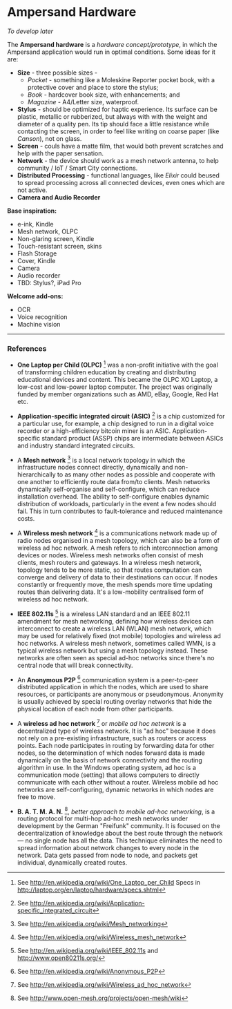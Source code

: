 # Ampersand Hardware
*To develop later*


The **Ampersand hardware** is a *hardware concept/prototype*, in which the Ampersand application would run in optimal conditions. Some ideas for it are:

- **Size** - three possible sizes - 
	- *Pocket* - something like a Moleskine Reporter pocket book, with a protective cover and place to store the stylus; 
	- *Book* - hardcover book size, with enhancements; and
	-  *Magazine* - A4/Letter size, waterproof.
- **Stylus** - should be optimized for haptic experience. Its surface can be plastic, metallic or rubberized, but always with with the weight and diameter of a quality pen. Its tip should face a little resistance while contacting the screen, in order to feel like writing on coarse paper (like *Canson*), not on glass.
- **Screen** - couls have a matte film, that would both prevent scratches and help with the paper sensation.
- **Network** - the device should work as a mesh network antenna, to help community / IoT / Smart City connections.
- **Distributed Processing** - functional languages, like *Elixir* could beused to spread processing across all connected devices, even ones which are not active.
- **Camera and Audio Recorder**

**Base inspiration:**

- e-ink, Kindle
- Mesh network, OLPC
- Non-glaring screen, Kindle
- Touch-resistant screen, skins
- Flash Storage
- Cover, Kindle
- Camera
- Audio recorder
- TBD: Stylus?, iPad Pro

**Welcome add-ons:**

- OCR
- Voice recognition
- Machine vision

---
### References

- **One Laptop per Child (OLPC)** [^1]
was a non-profit initiative with the goal of transforming children education by creating and distributing educational devices and content. This became the OLPC XO Laptop, a low-cost and low-power laptop computer. The project was originally funded by member organizations such as AMD, eBay, Google, Red Hat etc.

- **Application-specific integrated circuit (ASIC)**  [^2]
is a chip customized for a particular use, for example, a chip designed to run in a digital voice recorder or a high-efficiency bitcoin miner is an ASIC. Application-specific standard product (ASSP) chips are intermediate between ASICs and industry standard integrated circuits.

- A **Mesh network** [^3] is a local network topology in which the infrastructure nodes connect directly, dynamically and non-hierarchically to as many other nodes as possible and cooperate with one another to efficiently route data from/to clients. Mesh networks dynamically self-organise and self-configure, which can reduce installation overhead. The ability to self-configure enables dynamic distribution of workloads, particularly in the event a few nodes should fail. This in turn contributes to fault-tolerance and reduced maintenance costs.

- A **Wireless mesh network** [^4] is a communications network made up of radio nodes organised in a mesh topology, which can also be a form of wireless ad hoc network. A mesh refers to rich interconnection among devices or nodes. Wireless mesh networks often consist of mesh clients, mesh routers and gateways.  In a wireless mesh network, topology tends to be more static, so that routes computation can converge and delivery of data to their destinations can occur. If nodes constantly or frequently move, the mesh spends more time updating routes than delivering data. It's a low-mobility centralised form of wireless ad hoc network.

- **IEEE 802.11s** [^5] is a wireless LAN standard and an IEEE 802.11 amendment for mesh networking, defining how wireless devices can interconnect to create a wireless LAN (WLAN) mesh network, which may be used for relatively fixed (not mobile) topologies and wireless ad hoc networks. A wireless mesh network, sometimes called WMN, is a typical wireless network but using a mesh topology instead. These networks are often seen as special ad-hoc networks since there's no central node that will break connectivity.

- An **Anonymous P2P** [^6] communication system is a peer-to-peer distributed application in which the nodes, which are used to share resources, or participants are anonymous or pseudonymous. Anonymity is usually achieved by special routing overlay networks that hide the physical location of each node from other participants.

- A **wireless ad hoc network** [^7] or *mobile ad hoc network* is a decentralized type of wireless network. It is "ad hoc" because it does not rely on a pre-existing infrastructure, such as routers or access points. Each node participates in routing by forwarding data for other nodes, so the determination of which nodes forward data is made dynamically on the basis of network connectivity and the routing algorithm in use.   In the Windows operating system, ad hoc is a communication mode (setting) that allows computers to directly communicate with each other without a router. Wireless mobile ad hoc networks are self-configuring, dynamic networks in which nodes are free to move.

- **B. A. T. M. A. N.** [^8], *better approach to mobile ad-hoc networking*, is a routing protocol for multi-hop ad-hoc mesh networks under development by the German "Freifunk" community. It is focused on the decentralization of knowledge about the best route through the network — no single node has all the data. This technique eliminates the need to spread information about network changes to every node in the network. Data gets passed from node to node, and packets get individual, dynamically created routes.



[^1]: See http://en.wikipedia.org/wiki/One_Laptop_per_Child Specs in http://laptop.org/en/laptop/hardware/specs.shtml

[^2]: See http://en.wikipedia.org/wiki/Application-specific_integrated_circuit

[^3]: See http://en.wikipedia.org/wiki/Mesh_networking

[^4]: See http://en.wikipedia.org/wiki/Wireless_mesh_network

[^5]: See http://en.wikipedia.org/wiki/IEEE_802.11s and http://www.open80211s.org/

[^6]: See http://en.wikipedia.org/wiki/Anonymous_P2P

[^7]: See http://en.wikipedia.org/wiki/Wireless_ad_hoc_network

[^8]: See http://www.open-mesh.org/projects/open-mesh/wiki
